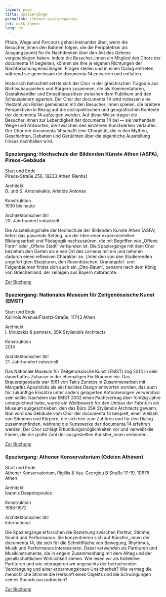```yaml
---
layout: page
title: Spaziergänge
permalink: /themen-spaziergaenge/
ref: walk_themes
lang: de
---
```


Pfade, Wege und Parcours gehen ineinander über, wenn die Besucher_innen den Bahnen folgen, die die Peripatetiker als Ausgangspunkt für ihr Nachdenken über den Akt des Gehens vorgeschlagen haben. Indem die Besucher_innen ein Mitglied des Chors der documenta 14 begleiten, können sie ihre je eigenen Richtungen der Nachforschung einschlagen, Fragen stellen und in einen Dialog eintreten, während sie gemeinsam die documenta 14 entwirren und entfalten.

Historisch betrachtet setzte sich der Chor in der griechischen Tragödie aus Nichtschauspielern und Bürgern zusammen, die als Kommentatoren, Gestaltwandler und Empathieauslöser zwischen dem Publikum und den Schauspielern agierten. Der Chor der documenta 14 wird indessen eine Vielzahl von Rollen gemeinsam mit den Besucher_innen spielen, die breitere Perspektiven in Bezug auf die soziopolitischen und geografischen Kontexte der documenta 14 aufzeigen werden. Auf diese Weise tragen die Besucher_innen zur Lebendigkeit der documenta 14 bei — sie verhandeln Wege und Antworten, die zwischen den einzelnen Kunstwerken verlaufen. Der Chor der documenta 14 schafft eine Choralität, die in den Mythen, Geschichten, Debatten und Gerüchten über die eigentliche Ausstellung hinaus nachhallen wird.

### Spaziergang: Hochschule der Bildenden Künste Athen (ASFA), Pireos-Gebäude

Start und Ende <br>
Pireos-Straße 256, 18233 Athen (Rentis)

Architekt <br>
D. und S. Antonakakis; Aristide Antonas

Konstruktion <br>
1930 bis heute

Architektonischer Stil <br>
20. Jahrhundert industriell

Die Ausstellungshalle der Hochschule der Bildenden Künste Athen (ASFA) liefert das passende Setting, um der Idee einer experimentellen Bildungsarbeit und Pädagogik nachzuspüren, die mit Begriffen wie „Offene Form“ oder „Offene Stadt“ verbunden ist. Die Spaziergänge mit dem Chor beziehen den Garten als einen Ort des Lernens mit ein und nehmen dadurch einen reflexiven Charakter an. Unter den von den Studierenden angefertigten Skulpturen, den Rosenbüschen, Granatapfel- und Feigenbäumen findet sich auch ein „Otto-Baum“, benannt nach dem König von Griechenland, der selbigen aus Bayern mitbrachte.

<a href="spaziergaenge.html" class="text-underline">Zur Buchung</a>

### Spaziergang: Nationales Museum für Zeitgenössische Kunst (EMST)

Start und Ende <br>
Kallirois Avenue/Frantzi-Straße, 11743 Athen

Architekt <br>
Ι. Mouzakis & partners; 3SK Stylianidis Architects

Konstruktion <br>
2014

Architektonischer Stil <br>
21. Jahrhundert industriell

Das Nationale Museum für Zeitgenössische Kunst (EMST) zog 2014 in sein dauerhaftes Zuhause in der ehemaligen Fix-Brauerei ein. Das Brauereigebäude war 1961 von Takis Zenetos in Zusammenarbeit mit Margaritis Apostolidis als ein flexibles Design entworfen worden, das auch für zukünftige Einsätze unter anders gelagerten Anforderungen verwendbar sein sollte. Nachdem das EMST 2002 einen Pachtvertrag über fünfzig Jahre unterzeichnet hatte, wurde ein Wettbewerb für den Umbau der Fabrik in ein Museum ausgeschrieben, den das Büro 3SK Styliandis Architects gewann. Nun wird das Gebäude vom Chor der documenta 14 bespielt, einer Vielzahl von Stimmen und Körpern, die sich hier zum Zuhören und für den Dialog zusammenfinden, während die Kunstwerke der documenta 14 erfahren werden. Der Chor schlägt Erkundungsmöglichkeiten vor und verwebt die Fäden, die die große Zahl der ausgestellten Künstler_innen verbinden.

<a href="spaziergaenge.html" class="text-underline">Zur Buchung</a>

### Spaziergang: Athener Konservatorium (Odeion Athinon)

Start und Ende <br>
Athener Konservatorium, Rigillis & Vas. Georgiou B Straße 17–19, 10675 Athen

Architekt <br>
Ioannis Despotopoulos

Konstruktion <br>
1968–1972

Architektonischer Stil <br>
International

Die Spaziergänge erforschen die Beziehung zwischen Partitur, Stimme, Sound und Performance. Sie konzentrieren sich auf Künstler_innen der documenta 14, die sich für die Schnittfläche von Bewegung, Rhythmus, Musik und Performance interessieren. Dabei verwenden sie Partituren und Musikinstrumente, die in engem Zusammenhang mit dem Alltag und der gesellschaftlichen Wirklichkeit stehen. Wie lesen wir als Kollektive Partituren und wie interagieren wir angesichts der herrschenden Verdrängung und einer erbarmungslosen Unsicherheit? Wie vermag die menschliche Stimme die Herkunft eines Objekts und die Schwingungen seines Sounds auszudrücken?

<a href="spaziergaenge.html" class="text-underline">Zur Buchung</a>
